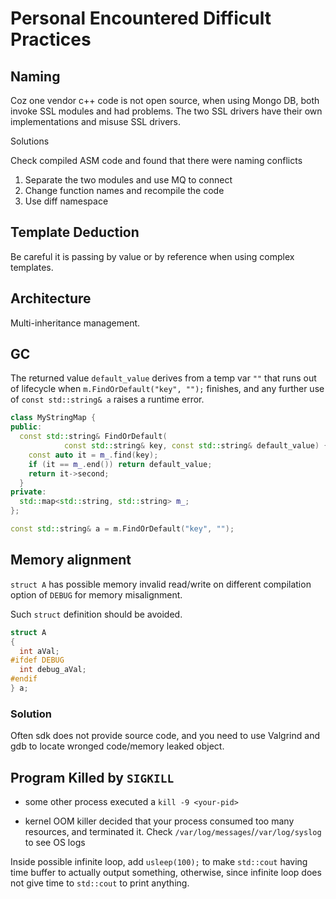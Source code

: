 # Personal Encountered Difficult Practices

## Naming 

Coz one vendor c++ code is not open source, when using Mongo DB, both invoke SSL modules and had problems. The two SSL drivers have their own implementations and misuse SSL drivers.

Solutions

Check compiled ASM code and found that there were naming conflicts

1. Separate the two modules and use MQ to connect
2. Change function names and recompile the code
3. Use diff namespace

## Template Deduction

Be careful it is passing by value or by reference when using complex templates.

## Architecture

Multi-inheritance management.

## GC

The returned value `default_value` derives from a temp var `""` that runs out of lifecycle when `m.FindOrDefault("key", "");` finishes, 
and any further use of `const std::string& a` raises a runtime error. 

```cpp
class MyStringMap {
public:
  const std::string& FindOrDefault(
            const std::string& key, const std::string& default_value) {
    const auto it = m_.find(key);
    if (it == m_.end()) return default_value;
    return it->second;
  }
private:
  std::map<std::string, std::string> m_;
};

const std::string& a = m.FindOrDefault("key", "");
```

## Memory alignment

`struct A` has possible memory invalid read/write on different compilation option of `DEBUG` for memory misalignment.

Such `struct` definition should be avoided.
```cpp
struct A
{
  int aVal;
#ifdef DEBUG
  int debug_aVal;
#endif
} a;
```

### Solution

Often sdk does not provide source code, and you need to use Valgrind and gdb to locate wronged code/memory leaked object.

## Program Killed by `SIGKILL`

* some other process executed a `kill -9 <your-pid>`

* kernel OOM killer decided that your process consumed too many resources, and terminated it.
 Check  `/var/log/messages`/`/var/log/syslog` to see OS logs

Inside possible infinite loop, add `usleep(100);` to make `std::cout` having time buffer to actually output something, otherwise, since infinite loop does not give time to `std::cout` to print anything. 